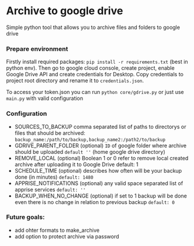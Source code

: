 # Archive to google drive
Simple python tool that allows you to archive files and folders to google drive

### Prepare environment
Firstly install required packages: `pip install -r requirements.txt` (best in python env). Then go to google cloud console, create project, enable Google Drive API and create credentials for Desktop. Copy credentials to project root directory and rename it to `credentials.json`.

To access your token.json you can run `python core/gdrive.py` or just use `main.py` with valid configuration

### Configuration
- SOURCES_TO_BACKUP
    comma separated list of paths to directorys or files that should be archived:
    `backup_name:/path/to/backup,backup_name2:/path2/to/backup`
- GDRIVE_PARENT_FOLDER (optional)
    `ID` of google folder where archive should be uploaded
    `default ''` (home google drive directory)
- REMOVE_LOCAL (optional)
    Boolean 1 or 0 refer to remove local created archive after uploading it to Google Drive
    default: 1
- SCHEDULE_TIME (optional)
    describes how often will be your backup done (in minutes)
    `default: 1480`
- APPRISE_NOTIFICATIONS (optional)
    any valid space separated list of apprise services
    `default: ''`
- BACKUP_WHEN_NO_CHANGE (optional)
    if set to 1 backup will be done even there is no change in relation to previous backup
    `default: 0`

### Future goals:
- add ohter formats to make_archive
- add option to protect archive via password
